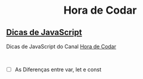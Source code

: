 <h1 style="text-align:center;">
    Hora de Codar
</h1>
<h2 >
    <a href="https://www.youtube.com/playlist?list=PLnDvRpP8Bnewiqo_La2z29dtxGyuNf94y" target="_blank">Dicas de JavaScript</a>
</h2>

<p>Dicas de JavaScript do Canal 
    <a href="https://www.youtube.com/channel/UCDoFiMhpOnLFq1uG4RL4xag" target="_blank">Hora de Codar</a>
</p>
<br>

   * [ ] As Diferenças entre var, let e const</li>



